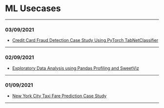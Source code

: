 # ML Usecases
---
### 03/09/2021

- [Credit Card Fraud Detection Case Study Using PyTorch TabNetClassifier](../notebooks_html/Credit%20Card%20Fraud%20Detection%20Case%20Study%20Using%20PyTorch%20TabNetClassifier.html)

---
### 02/09/2021

- [Exploratory Data Analysis using Pandas Profiling and SweetViz](../notebooks_html/Exploratory%20Data%20Analysis%20using%20Pandas%20Profiling%20and%20SweetViz.html)

---
### 01/09/2021

- [New York City Taxi Fare Prediction Case Study](../notebooks_html/NYC_Taxi_Fare_Prediction.html)

---
